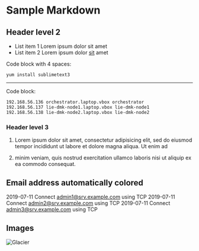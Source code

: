 # Sample Markdown

## Header level 2

- List item 1 Lorem ipsum dolor sit amet
- List item 2 Lorem ipsum dolor [sit](www.example.com) amet

Code block with 4 spaces:

    yum install sublimetext3

----

Code block:

```
192.168.56.136 orchestrator.laptop.vbox orchestrator
192.168.56.137 lie-dmk-node1.laptop.vbox lie-dmk-node1
192.168.56.138 lie-dmk-node2.laptop.vbox lie-dmk-node2
```

### Header level 3

1. Lorem ipsum dolor sit amet, consectetur adipisicing elit, sed do eiusmod
tempor incididunt ut labore et dolore magna aliqua. Ut enim ad

2. minim veniam,
quis nostrud exercitation ullamco laboris nisi ut aliquip ex ea commodo
consequat.

## Email address automatically colored

2019-07-11   Connect  admin1@srv.example.com using TCP
2019-07-11   Connect  admin2@srv.example.com using TCP
2019-07-11   Connect  admin3@srv.example.com using TCP

## Images

![Glacier](glacier.png)
